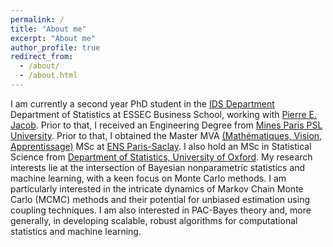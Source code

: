 ```yaml
---
permalink: /
title: "About me"
excerpt: "About me"
author_profile: true
redirect_from: 
  - /about/
  - /about.html
---
```


I am currently a second year  PhD student in the [IDS Department](https://isds-department.essec.edu/home/) Department of Statistics at ESSEC Business School, working with [Pierre E. Jacob](https://sites.google.com/site/pierrejacob/).
Prior to that, I received an Engineering Degree from [Mines Paris PSL University](https://www.minesparis.psl.eu/). Prior to that, I obtained the Master MVA [(Mathématiques, Vision, Apprentissage)](https://www.master-mva.com/) MSc at [ENS Paris-Saclay](https://ens-paris-saclay.fr/). I also hold an MSc in Statistical Science from [Department of Statistics, University of Oxford](https://www.stats.ox.ac.uk/).
My research interests lie at the intersection of Bayesian nonparametric statistics and machine learning, with a keen focus on Monte Carlo methods. I am particularly interested in the intricate dynamics of Markov Chain Monte Carlo (MCMC) methods and their potential for unbiased estimation using coupling techniques.
I am also interested in PAC-Bayes theory and, more generally, in developing scalable, robust algorithms for computational statistics and machine learning.
